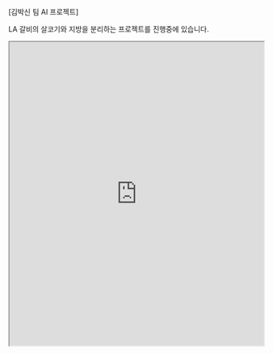 [김박신 팀 AI 프로젝트]

LA 갈비의 살코기와 지방을 분리하는 프로젝트를 진행중에 있습니다.

<iframe src="https://your-username.github.io/seongraeNaver/file.pdf" width="100%" height="600"></iframe>
